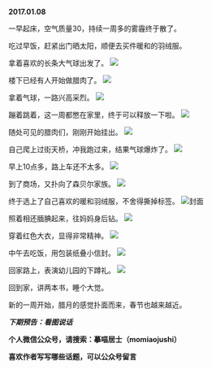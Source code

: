 
          
**2017.01.08**

一早起床，空气质量30，持续一周多的雾霾终于散了。

吃过早饭，赶紧出门晒太阳，顺便去买件暖和的羽绒服。

拿着喜欢的长条大气球出发了。
![](https://pic4.zhimg.com/v2-e60e5aea2f8f8643d5b7b09078eb2200.jpg)


楼下已经有人开始做腊肉了。
![](https://pic1.zhimg.com/v2-69578bdbb83501ec44149606897c7fe5.jpg)


拿着气球，一路兴高采烈。
![](https://pic1.zhimg.com/v2-06cc37cef9bb4d0f14142d2e20f4fda8.jpg)


蹦着跳着，这一周都憋在家里，终于可以释放一下啦。
![](https://pic1.zhimg.com/v2-0b75563e3155d02a20559d0235144781.jpg)


随处可见的腊肉们，刚刚开始挂出。
![](https://pic2.zhimg.com/v2-521b8ba8c4e7688f0caae0400092be30.jpg)


自己爬上过街天桥，冲我跑过来，结果气球爆炸了。
![](https://pic1.zhimg.com/v2-210e164fef8a9c7668e1d54fc172ae23.jpg)


早上10点多，路上车还不太多。
![](https://pic4.zhimg.com/v2-a61aaaf4d38c7841e88d2177dd924cff.jpg)


到了商场，又扑向了森贝尔家族。
![](https://pic3.zhimg.com/v2-d6a13b503d668d7e33ee3813c3b6950a.jpg)


终于选上了自己喜欢的暖和羽绒服，不舍得撕掉标签。
![](https://pic1.zhimg.com/v2-accbd99ff9d3d30537859f653e7c408c.jpg)封面


照着相还腼腆起来，往妈妈身后钻。
![](https://pic2.zhimg.com/v2-5f8b062e17211be7f224377982a83538.jpg)


穿着红色大衣，显得非常精神。
![](https://pic4.zhimg.com/v2-714ec945bb8a3c98fb648dc70c569adc.jpg)


中午去吃饭，用包装纸叠小信封。
![](https://pic4.zhimg.com/v2-4e7f618b872df0f91a2f27e450162b68.jpg)


回家路上，表演幼儿园的下蹲礼。
![](https://pic4.zhimg.com/v2-98714d00cc192487bac89db73e41c3ea.jpg)


回到家，讲两本书，睡个大觉。

新的一周开始，腊月的感觉扑面而来，春节也越来越近。


***下期预告：看图说话***


**个人微信公众号，请搜索：摹喵居士（momiaojushi）**

**喜欢作者写写哪些话题，可以公众号留言**

        